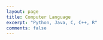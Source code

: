 ```yaml
---
layout: page
title: Computer Language
excerpt: "Python, Java, C, C++, R"
comments: false
---
```

